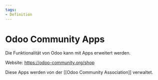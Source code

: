 ```yaml
---
tags:
- Definition
---
```

# Odoo Community Apps
Die Funktionalität von Odoo kann mit Apps erweitert werden.

Website: <https://odoo-community.org/shop>

Diese Apps werden von der [[Odoo Community Association]] verwaltet.